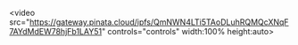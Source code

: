 <video src="https://gateway.pinata.cloud/ipfs/QmNWN4LTi5TAoDLuhRQMQcXNqF7AYdMdEW78hjFb1LAY51" controls="controls" width:100% height:auto></video>
